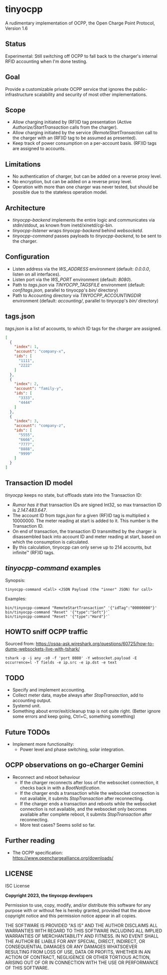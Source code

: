 # tinyocpp

A rudimentary implementation of OCPP, the Open Charge Point Protocol, Version 1.6

## Status

Experimental: Still switching off OCPP to fall back to the charger's internal RFID accounting when I'm done testing.

## Goal

Provide a customizable private OCPP service that ignores the public-infrastructure scalability and security of most other implementations.

## Scope

- Allow charging initiated by (RF)ID tag presentation (Active *Authorize/StartTransaction* calls from the charger).
- Allow charging initiated by the service (*RemoteStartTransaction* call to the charger with an (RF)ID tag to be assumed as presented).
- Keep track of power consumption on a per-account basis. (RF)ID tags are assigned to accounts.

## Limitations

- No authentication of charger, but can be added on a reverse proxy level.
- No encryption, but can be added on a reverse proxy level.
- Operation with more than one charger was never tested, but should be possible due to the stateless operation model.

## Architecture

- *tinyocpp-backend* implements the entire logic and communicates via stdin/stdout, as known from inetd/xinetd/cgi-bin.
- *tinyocpp-listener* wraps *tinyocpp-backend* behind *websocketd*.
- *tinyocpp-command* passes payloads to *tinyocpp-backend*, to be sent to the charger.

## Configuration

- Listen address via the *WS_ADDRESS* environment (default: *0.0.0.0*, listen on all interfaces).
- Listen port via the *WS_PORT* environment (default: *8080*).
- Path to *tags.json* via *TINYOCPP_TAGSFILE* environment (default: *conf/tags.json,* parallel to tinyocpp's *bin/* directory)
- Path to Accounting directory via *TINYOCPP_ACCOUNTINGDIR* environment (default: *accounting/*, parallel to tinyocpp's *bin/* directory)

## tags.json

*tags.json* is a list of accounts, to which ID tags for the charger are assigned.

```json
[
  {
    "index": 1,
    "account": "company-x",
    "ids": [
      "1111",
      "2222"
    ]
  },
  {
    "index": 2,
    "account": "family-y",
    "ids": [
      "3333",
      "4444"
    ]
  },
  {
    "index": 3,
    "account": "company-z",
    "ids": [
      "5555",
      "6666",
      "7777",
      "8888",
      "9999"
    ]
  }
]
```

## Transaction ID model

*tinyocpp* keeps no state, but offloads state into the Transaction ID:

- *Rumor has it* that transaction IDs are signed Int32, so max transaction ID is *2.147.483.647*.
- The account ID from *tags.json* for a given (RF)ID tag is multiplied x 10000000. The meter reading at start is added to it. This number is the Transaction ID.
- On end of transaction, the transaction ID transmitted by the charger is disassembled back into account ID and meter reading at start, based on which the consumption is calculated.
- By this calculation, tinyocpp can only serve up to 214 accounts, but infinite™ (RF)ID tags.

## *tinyocpp-command* examples

Synopsis:

`tinyocpp-command <Call> <JSON Payload (the "inner" JSON) for call>`

Examples:

```
bin/tinyocpp-command "RemoteStartTransaction" '{"idTag":"00000000"}'
bin/tinyocpp-command "Reset" '{"type":"Soft"}'`
bin/tinyocpp-command "Reset" '{"type":"Hard"}'`
```

## HOWTO sniff OCPP traffic

Sourced from: https://osqa-ask.wireshark.org/questions/60725/how-to-dump-websockets-live-with-tshark/

`tshark -p -i any -s0 -f 'port 8080' -Y websocket.payload -E occurrence=l -T fields -e ip.src -e ip.dst -e text`

## TODO

- Specify and implement accounting.
- Collect meter data, maybe always after *StopTransaction*, add to accounting output.
- Systemd unit.
- Something about error/exit/cleanup trap is not quite right. (Better ignore some errors and keep going, Ctrl+C, something something)

## Future TODOs

- Implement more functionality:
  - Power level and phase switching, solar integration.

## OCPP observations on go-eCharger Gemini

- Reconnect and reboot behaviour
  - If the charger reconnects after loss of the websocket connection, it checks back in with a *BootNotification*.
  - If the charger ends a transaction while the websocket connection is not available, it submits *StopTransaction* after reconnecting.
  - If the charger ends a transaction and reboots while the websocket connection is not available, and the websocket only becomes available after complete reboot, it submits *StopTransaction* after reconnecting.
  - More test cases? Seems solid so far.

## Further reading

- The OCPP specification: https://www.openchargealliance.org/downloads/

## LICENSE

ISC License

**Copyright 2023, the tinyocpp developers**

Permission to use, copy, modify, and/or distribute this software for any purpose with or without fee is hereby granted, provided that the above copyright notice and this permission notice appear in all copies.

THE SOFTWARE IS PROVIDED "AS IS" AND THE AUTHOR DISCLAIMS ALL WARRANTIES WITH REGARD TO THIS SOFTWARE INCLUDING ALL IMPLIED WARRANTIES OF MERCHANTABILITY AND FITNESS. IN NO EVENT SHALL THE AUTHOR BE LIABLE FOR ANY SPECIAL, DIRECT, INDIRECT, OR CONSEQUENTIAL DAMAGES OR ANY DAMAGES WHATSOEVER RESULTING FROM LOSS OF USE, DATA OR PROFITS, WHETHER IN AN ACTION OF CONTRACT, NEGLIGENCE OR OTHER TORTIOUS ACTION, ARISING OUT OF OR IN CONNECTION WITH THE USE OR PERFORMANCE OF THIS SOFTWARE.

